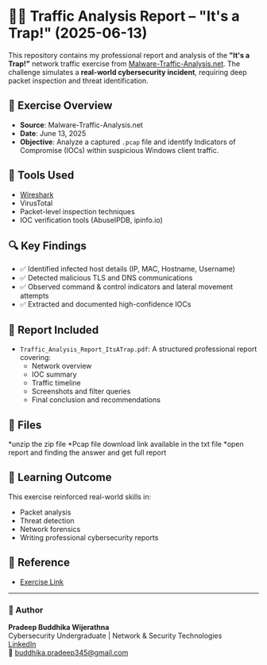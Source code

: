 # 🕵️‍♂️ Traffic Analysis Report – "It's a Trap!" (2025-06-13)

This repository contains my professional report and analysis of the **"It's a Trap!"** network traffic exercise from [Malware-Traffic-Analysis.net](https://www.malware-traffic-analysis.net/2025/06/13/index.html). The challenge simulates a **real-world cybersecurity incident**, requiring deep packet inspection and threat identification.

## 📌 Exercise Overview

- **Source**: Malware-Traffic-Analysis.net  
- **Date**: June 13, 2025  
- **Objective**: Analyze a captured `.pcap` file and identify Indicators of Compromise (IOCs) within suspicious Windows client traffic.

## 🧪 Tools Used

- [Wireshark](https://www.wireshark.org/)
- VirusTotal
- Packet-level inspection techniques
- IOC verification tools (AbuseIPDB, ipinfo.io)

## 🔍 Key Findings

- ✅ Identified infected host details (IP, MAC, Hostname, Username)
- ✅ Detected malicious TLS and DNS communications
- ✅ Observed command & control indicators and lateral movement attempts
- ✅ Extracted and documented high-confidence IOCs

## 📄 Report Included

- `Traffic_Analysis_Report_ItsATrap.pdf`: A structured professional report covering:
  - Network overview
  - IOC summary
  - Traffic timeline
  - Screenshots and filter queries
  - Final conclusion and recommendations

## 📁 Files
*unzip the zip file
*Pcap file download link available in the txt file
*open report and finding the answer and get full report

## 🧠 Learning Outcome

This exercise reinforced real-world skills in:
- Packet analysis
- Threat detection
- Network forensics
- Writing professional cybersecurity reports

## 🔗 Reference

- [Exercise Link](https://www.malware-traffic-analysis.net/2025/06/13/index.html)

---

### 👤 Author

**Pradeep Buddhika Wijerathna**  
Cybersecurity Undergraduate | Network & Security Technologies  
[LinkedIn](https://www.linkedin.com/in/pradeep-wijerathna/)  
📧 buddhika.pradeep345@gmail.com  


